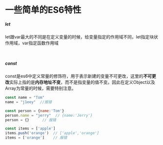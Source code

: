 # 					一些简单的ES6特性

##### let

​		let跟var最大的不同是在定义变量的时候，给变量指定的作用域不同，let指定块状作用域，var指定函数作用域

```js
	
```

##### const

​	const是es6中定义常量的修饰符，用于表示新建的变量不可更改，这里的**不可更改**实际上指的是**内存地址不变**，而不是指变量的值不变。因此在定义Object以及Array为常量的时候，需要特别注意。

```  js
const name = "Tom"
name = "j1eey"  //报错

const person = {name:'Tom'}
person.name = "jerry"  // {name:'Jerry'}
person = {}      // 报错

const items = ['apple']
items.push('orange')  // ['apple','orange']
items = ['orange']    // 报错
```
